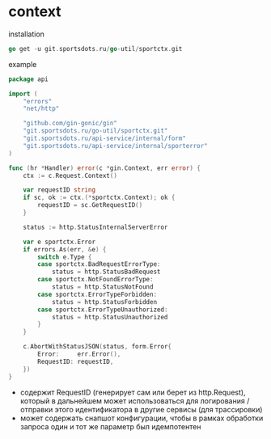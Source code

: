 # context

installation
```go
go get -u git.sportsdots.ru/go-util/sportctx.git
```

example
```go
package api

import (
	"errors"
	"net/http"

	"github.com/gin-gonic/gin"
	"git.sportsdots.ru/go-util/sportctx.git"
	"git.sportsdots.ru/api-service/internal/form"
	"git.sportsdots.ru/api-service/internal/sporterror"
)

func (hr *Handler) error(c *gin.Context, err error) {
	ctx := c.Request.Context()

	var requestID string
	if sc, ok := ctx.(*sportctx.Context); ok {
		requestID = sc.GetRequestID()
	}

	status := http.StatusInternalServerError

	var e sportctx.Error
	if errors.As(err, &e) {
		switch e.Type {
		case sportctx.BadRequestErrorType:
			status = http.StatusBadRequest
		case sportctx.NotFoundErrorType:
			status = http.StatusNotFound
        case sportctx.ErrorTypeForbidden:
			status = http.StatusForbidden
		case sportctx.ErrorTypeUnauthorized:
			status = http.StatusUnauthorized
		}
	}

	c.AbortWithStatusJSON(status, form.Error{
		Error:     err.Error(),
		RequestID: requestID,
	})
}
```

- содержит RequestID (генерирует сам или берет из http.Request), который в дальнейшем может использоваться для логирования / отправки этого идентификатора в другие сервисы (для трассировки)
- может содержать снапшот конфигурации, чтобы в рамках обработки запроса один и тот же параметр был идемпотентен
